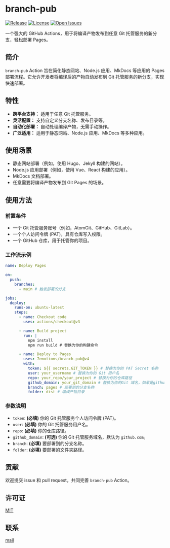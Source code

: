 
# branch-pub

[![Release](https://img.shields.io/github/v/release/7emotions/branch-pub?style=flat-square)](https://github.com/7emotions/branch-pub/releases)
[![License](https://img.shields.io/github/license/7emotions/branch-pub?style=flat-square)](https://github.com/7emotions/branch-pub/blob/main/LICENSE)
[![Open Issues](https://img.shields.io/github/issues-raw/7emotions/branch-pub?style=flat-square)](https://github.com/7emotions/branch-pub/issues)

一个强大的 GitHub Actions，用于将编译产物发布到任意 Git 托管服务的新分支，轻松部署 Pages。

## 简介

`branch-pub` Action 旨在简化静态网站、Node.js 应用、MkDocs 等应用的 Pages 部署流程。它允许开发者将编译后的产物自动发布到 Git 托管服务的新分支，实现快速部署。

## 特性

* **跨平台支持：** 适用于任意 Git 托管服务。
* **灵活配置：** 支持自定义分支名称、发布目录等。
* **自动化部署：** 自动处理编译产物，无需手动操作。
* **广泛适用：** 适用于静态网站、Node.js 应用、MkDocs 等多种应用。

## 使用场景

* 静态网站部署（例如，使用 Hugo、Jekyll 构建的网站）。
* Node.js 应用部署（例如，使用 Vue、React 构建的应用）。
* MkDocs 文档部署。
* 任意需要将编译产物发布到 Git Pages 的场景。

## 使用方法

### 前置条件

* 一个 Git 托管服务账号（例如，AtomGit、GitHub、GitLab）。
* 一个个人访问令牌 (PAT)，具有仓库写入权限。
* 一个 GitHub 仓库，用于托管你的项目。

### 工作流示例

```yaml
name: Deploy Pages

on:
  push:
    branches:
      - main # 触发部署的分支

jobs:
  deploy:
    runs-on: ubuntu-latest
    steps:
      - name: Checkout code
        uses: actions/checkout@v3

      - name: Build project
        run: |
          npm install
          npm run build # 替换为你的构建命令

      - name: Deploy to Pages
        uses: 7emotions/branch-pub@v4
        with:
          token: ${{ secrets.GIT_TOKEN }} # 替换为你的 PAT Secret 名称
          user: your_username # 替换为你的 Git 用户名
          repo: your_repo/your_project # 替换为你的仓库路径
          github_domain: your_git_domain # 替换为你的Git 域名，如果是github可以省略此行
          branch: pages # 部署到的分支名称
          folder: dist # 编译产物目录
```

### 参数说明

* `token`: **(必填)** 你的 Git 托管服务个人访问令牌 (PAT)。
* `user`: **(必填)** 你的 Git 托管服务用户名。
* `repo`: **(必填)** 你的仓库路径。
* `github_domain`: **(可选)** 你的 Git 托管服务域名，默认为 `github.com`。
* `branch`: **(必填)** 要部署到的分支名称。
* `folder`: **(必填)** 要部署的文件夹路径。

## 贡献

欢迎提交 issue 和 pull request，共同完善 `branch-pub` Action。

## 许可证

[MIT](./LICSENCE)

## 联系

[mail](mailto://lorenzo.feng@njust.edu.cn)

